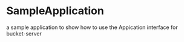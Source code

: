 SampleApplication
=================

a sample application to show how to use the Appication interface for bucket-server
